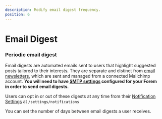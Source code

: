 ```yaml
---
description: Modify email digest frequency.
position: 6
---
```


# Email Digest

### Periodic email digest

Email digests are automated emails sent to users that highlight suggested posts tailored to their interests. They are separate and distinct from [email newsletters](https://admin.forem.com/docs/advanced-customization/config/newsletter), which are sent and managed from a connected Mailchimp account. **You will need to have [SMTP settings](https://admin.forem.com/docs/advanced-customization/config/smtp-settings) configured for your Forem in order to send email digests.**

Users can opt in or out of these digests at any time from their [Notification Settings](https://admin.forem.com/docs/forem-basics/user-settings/notification-settings) at `/settings/notifications`

You can set the number of days between email digests a user receives.
